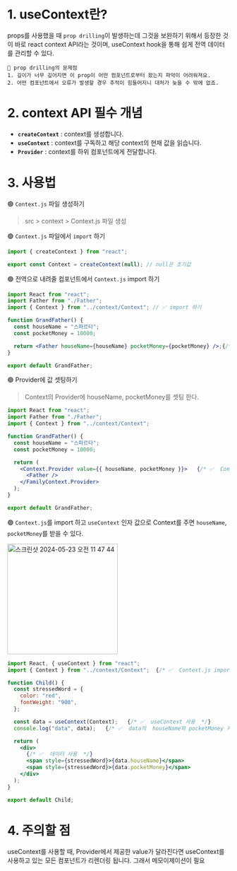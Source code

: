 # 1. useContext란?
props를 사용했을 때 `prop drilling`이 발생하는데 그것을 보완하기 위해서 등장한 것이 바로 react context API라는 것이며, useContext hook을 통해 쉽게 전역 데이터를 관리할 수 있다.  

```
📌 prop drilling의 문제점
1. 깊이가 너무 깊어지면 이 prop이 어떤 컴포넌트로부터 왔는지 파악이 어려워져요.
2. 어떤 컴포넌트에서 오류가 발생할 경우 추적이 힘들어지니 대처가 늦을 수 밖에 없죠.
```  



#  2. context API 필수 개념
- **`createContext`** : context를 생성합니다.
- **`useContext`** : context를 구독하고 해당 context의 현재 값을 읽습니다.
- **`Provider`** : context를 하위 컴포넌트에게 전달합니다.

# 3. 사용법

🟢 `Context.js` 파일 생성하기  
> src > context > Context.js 파일 생성


🟢 `Context.js` 파일에서 `import` 하기   
```jsx
import { createContext } from "react";

export const Context = createContext(null); // null은 초기값
```    

🟢 전역으로 내려줄 컴포넌트에서 `Context.js` import 하기
```jsx
import React from "react";
import Father from "./Father";
import { Context } from "../context/Context"; // ✅ import 하기 

function GrandFather() {
  const houseName = "스파르타";
  const pocketMoney = 10000;

  return <Father houseName={houseName} pocketMoney={pocketMoney} />;{/* ✅ 아직은 props로 내려주고 있음 */}
}

export default GrandFather;
```  


🟢 Provider에 값 셋팅하기 
> Context의 Provider에 houseName, pocketMoney를 셋팅 한다.
```jsx
import React from "react";
import Father from "./Father";
import { Context } from "../context/Context";

function GrandFather() {
  const houseName = "스파르타";
  const pocketMoney = 10000;

  return (
    <Context.Provider value={{ houseName, pocketMoney }}>   {/* ✅  Context의 Provider에 houseName, pocketMoney를 셋팅 한다.*/}
      <Father />
    </FamilyContext.Provider>
  );
}

export default GrandFather;
```  


🟢 `Context.js`를 import 하고 `useContext` 인자 값으로 Context를 주면 `houseName`, `pocketMoney`를 받을 수 있다.   

<img width="250" alt="스크린샷 2024-05-23 오전 11 47 44" src="https://github.com/whitewise95/react-study/assets/81284265/d9614656-eea1-4fd5-99a7-9f778adcc840">  

```jsx
import React, { useContext } from "react";
import { Context } from "../context/Context";  {/* ✅  Context.js import */}

function Child() {
  const stressedWord = {
    color: "red",
    fontWeight: "900",
  };

  const data = useContext(Context);   {/* ✅  useContext 사용  */}
  console.log("data", data);   {/* ✅  data의  houseName와 pocketMoney 키로 해당 값을 알 수 있다. */}

  return (
    <div>
      {/* ✅  데이터 사용  */}
      <span style={stressedWord}>{data.houseName}</span> 
      <span style={stressedWord}>{data.pocketMoney}</span>
    </div>
  );
}

export default Child;
```


# 4. 주의할 점
useContext를 사용할 때, Provider에서 제공한 value가 달라진다면 useContext를 사용하고 있는 모든 컴포넌트가 리렌더링 됩니다. 그래서 메모이제이션이 필요 
